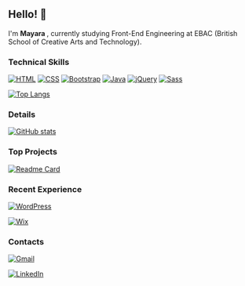 ## Hello! 👋
I'm <strong> Mayara </strong>, currently studying Front-End Engineering at EBAC (British School of Creative Arts and Technology).

### Technical Skills
[![HTML](https://img.shields.io/badge/HTML-%23E34F26.svg?logo=html5&logoColor=white)](#)
[![CSS](https://img.shields.io/badge/CSS-639?logo=css&logoColor=fff)](#)
[![Bootstrap](https://img.shields.io/badge/Bootstrap-7952B3?logo=bootstrap&logoColor=fff)](#)
[![Java](https://img.shields.io/badge/Java-%23ED8B00.svg?logo=openjdk&logoColor=white)](#)
[![jQuery](https://img.shields.io/badge/jQuery-0769AD?logo=jquery&logoColor=fff)](#)
[![Sass](https://img.shields.io/badge/Sass-C69?logo=sass&logoColor=fff)](#)

[![Top Langs](https://github-readme-stats.vercel.app/api/top-langs/?username=MayaraSH&layout=compact&theme=dracula)](https://github.com/MayaraSH)

### Details

[![GitHub stats](https://github-readme-stats.vercel.app/api?username=MayaraSH&show_icons=true&theme=dracula&include_all_commits=true&count_private=true)](https://github.com/MayaraSH)

### Top Projects
[![Readme Card](https://github-readme-stats.vercel.app/api/pin/?username=MayaraSH&repo=projeto3&theme=dracula)](https://github.com/MayaraSH/projeto3)

### Recent Experience
[![WordPress](https://img.shields.io/badge/WordPress-%2321759B.svg?logo=wordpress&logoColor=white)](#)

[![Wix](https://img.shields.io/badge/Wix-%23000000.svg?logo=wix&logoColor=white)](#)

### Contacts

[![Gmail](https://img.shields.io/badge/Gmail-D14836?logo=gmail&logoColor=white)](mailto:mayara.workmail@gmail.com)

[![LinkedIn](https://custom-icon-badges.demolab.com/badge/LinkedIn-0A66C2?logo=linkedin-white&logoColor=fff)](https://www.linkedin.com/in/mayara-cristina-do-amaral/)
